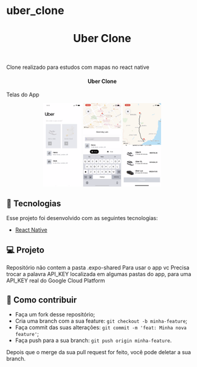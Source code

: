 # uber_clone

<h1 align="center">
    Uber Clone
</h1>
<br>
<p>
Clone realizado para estudos com mapas no react native
</p>

<h4 align="center">
  Uber Clone
</h4>

<p>Telas do App</p>
<p align="center">
    <img alt="Tela 1" src="readmeImage/1.png" width="20%">
    <img alt="Tela 2" src="readmeImage/2.png" width="20%">
    <img alt="Tela 3" src="readmeImage/3.png" width="20%">
</p>


## :rocket: Tecnologias

Esse projeto foi desenvolvido com as seguintes tecnologias:

- [React Native](https://facebook.github.io/react-native/)

## 💻 Projeto

Repositório não contem a pasta .expo-shared
Para usar o app vc Precisa trocar a palavra API_KEY localizada em algumas pastas do app, para uma API_KEY real do Google Cloud Platform

## 🤔 Como contribuir

- Faça um fork desse repositório;
- Cria uma branch com a sua feature: `git checkout -b minha-feature`;
- Faça commit das suas alterações: `git commit -m 'feat: Minha nova feature'`;
- Faça push para a sua branch: `git push origin minha-feature`.

Depois que o merge da sua pull request for feito, você pode deletar a sua branch.
